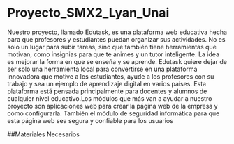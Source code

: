 # Proyecto_SMX2_Lyan_Unai

Nuestro proyecto, llamado Edutask, es una plataforma web educativa hecha para que profesores y estudiantes puedan organizar sus actividades. No es solo un lugar para subir tareas, sino que también tiene herramientas que motivan, como insignias para que te animes y un tutor inteligente. La idea es mejorar la forma en que se enseña y se aprende. Edutask quiere dejar de ser solo una herramienta local para convertirse en una plataforma innovadora que motive a los estudiantes, ayude a los profesores con su trabajo y sea un ejemplo de aprendizaje digital en varios países. Esta plataforma está pensada principalmente para docentes y alumnos de cualquier nivel educativo.Los módulos que más van a ayudar a nuestro proyecto son aplicaciones web para crear la página web de la empresa y cómo configurarla. También el módulo de seguridad informática para que esta página web sea segura y confiable para los usuarios

##Materiales Necesarios

